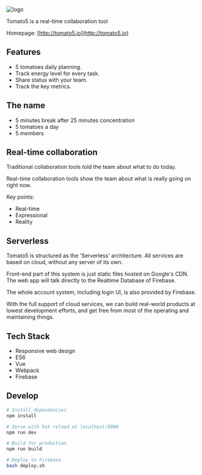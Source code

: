 ![logo](http://tomato5.io/static/icons/logo.png)

Tomato5 is a real-time collaboration tool

Homepage: [http://tomato5.io](http://tomato5.io)

## Features

- 5 tomatoes daily planning.
- Track energy level for every task.
- Share status with your team.
- Track the key metrics.

## The name

- 5 minutes break after 25 minutes concentration
- 5 tomatoes a day
- 5 members

## Real-time collaboration

Traditional collaboration tools told the team about what to do today.

Real-time collaboration tools show the team about what is really going on right now.

Key points:
- Real-time
- Expressional
- Reality

## Serverless

Tomato5 is structured as the 'Serverless' architecture.
All services are based on cloud, without any server of its own.

Front-end part of this system is just static files hosted on Google's CDN.
The web app will talk directly to the Realtime Database of Firebase.

The whole account system, including login UI, is also provided by Firebase.

With the full support of cloud services, we can build real-world products at lowest development efforts, and get free from most of the operating and maintaining things.

## Tech Stack

- Responsive web design
- ES6
- Vue
- Webpack
- Firebase

## Develop

``` bash
# Install dependencies
npm install

# Serve with hot reload at localhost:8080
npm run dev

# Build for production
npm run build

# Deploy to Firebase
bash deploy.sh
```
